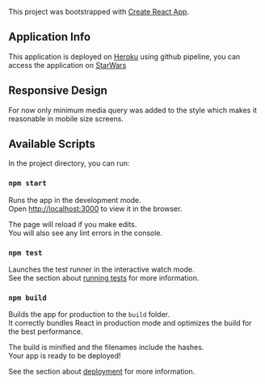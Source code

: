 This project was bootstrapped with [Create React App](https://github.com/facebook/create-react-app).

## Application Info

This application is deployed on [Heroku](https://heroku.com) using github pipeline, you can access the application on [StarWars](https://starwars-doordont.herokuapp.com/)

## Responsive Design

For now only minimum media query was added to the style which makes it reasonable in mobile size screens.

## Available Scripts

In the project directory, you can run:

### `npm start`

Runs the app in the development mode.<br />
Open [http://localhost:3000](http://localhost:3000) to view it in the browser.

The page will reload if you make edits.<br />
You will also see any lint errors in the console.

### `npm test`

Launches the test runner in the interactive watch mode.<br />
See the section about [running tests](https://facebook.github.io/create-react-app/docs/running-tests) for more information.

### `npm build`

Builds the app for production to the `build` folder.<br />
It correctly bundles React in production mode and optimizes the build for the best performance.

The build is minified and the filenames include the hashes.<br />
Your app is ready to be deployed!

See the section about [deployment](https://facebook.github.io/create-react-app/docs/deployment) for more information.
